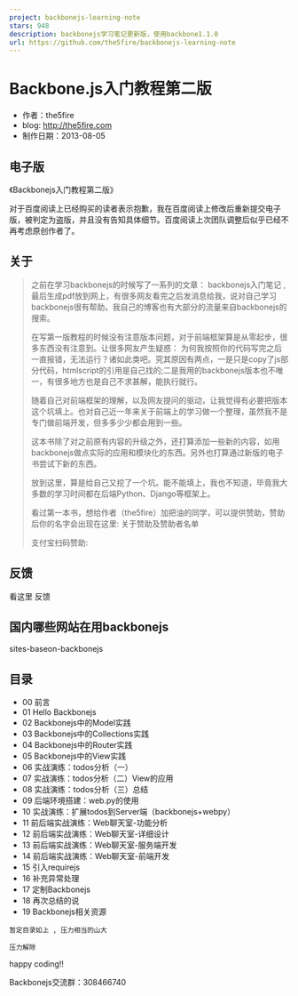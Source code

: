 ```yaml
---
project: backbonejs-learning-note
stars: 948
description: backbonejs学习笔记更新版，使用backbone1.1.0
url: https://github.com/the5fire/backbonejs-learning-note
---
```


Backbone.js入门教程第二版
==================

-   作者：the5fire
-   blog: http://the5fire.com
-   制作日期：2013-08-05

电子版
---

《Backbonejs入门教程第二版》

对于百度阅读上已经购买的读者表示抱歉，我在百度阅读上修改后重新提交电子版，被判定为盗版，并且没有告知具体细节。百度阅读上次团队调整后似乎已经不再考虑原创作者了。

关于
--

> 之前在学习backbonejs的时候写了一系列的文章： backbonejs入门笔记 ,最后生成pdf放到网上，有很多网友看完之后发消息给我，说对自己学习backbonejs很有帮助。我自己的博客也有大部分的流量来自backbonejs的搜索。
> 
> 在写第一版教程的时候没有注意版本问题，对于前端框架算是从零起步，很多东西没有注意到。让很多网友产生疑惑： 为何我按照你的代码写完之后一直报错，无法运行？诸如此类吧。究其原因有两点，一是只是copy了js部分代码，htmlscript的引用是自己找的;二是我用的backbonejs版本也不唯一，有很多地方也是自己不求甚解，能执行就行。
> 
> 随着自己对前端框架的理解，以及网友提问的驱动，让我觉得有必要把版本这个坑填上。也对自己近一年来关于前端上的学习做一个整理，虽然我不是专门做前端开发，但多多少少都会用到一些。
> 
> 这本书除了对之前原有内容的升级之外，还打算添加一些新的内容，如用backbonejs做点实际的应用和模块化的东西。另外也打算通过新版的电子书尝试下新的东西。
> 
> 放到这里，算是给自己又挖了一个坑。能不能填上，我也不知道，毕竟我大多数的学习时间都在后端Python、Django等框架上。
> 
> 看过第一本书，想给作者（the5fire）加把油的同学，可以提供赞助，赞助后你的名字会出现在这里: 关于赞助及赞助者名单
> 
> 支付宝扫码赞助:

反馈
--

看这里 反馈

国内哪些网站在用backbonejs
------------------

sites-baseon-backbonejs

目录
--

-   00 前言
-   01 Hello Backbonejs
-   02 Backbonejs中的Model实践
-   03 Backbonejs中的Collections实践
-   04 Backbonejs中的Router实践
-   05 Backbonejs中的View实践
-   06 实战演练：todos分析（一）
-   07 实战演练：todos分析（二）View的应用
-   08 实战演练：todos分析（三）总结
-   09 后端环境搭建：web.py的使用
-   10 实战演练：扩展todos到Server端（backbonejs+webpy）
-   11 前后端实战演练：Web聊天室-功能分析
-   12 前后端实战演练：Web聊天室-详细设计
-   13 前后端实战演练：Web聊天室-服务端开发
-   14 前后端实战演练：Web聊天室-前端开发
-   15 引入requirejs
-   16 补充异常处理
-   17 定制Backbonejs
-   18 再次总结的说
-   19 Backbonejs相关资源

`暂定目录如上 , 压力相当的山大`

`压力解除`

happy coding!!

Backbonejs交流群：308466740
